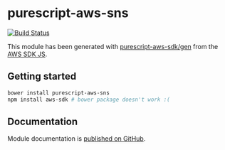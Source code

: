 # purescript-aws-sns

[![Build Status](https://app.wercker.com/status/5909b9e96d1080804b17a28f72f87b6b/s/master)](https://app.wercker.com/project/byKey/5909b9e96d1080804b17a28f72f87b6b)

This module has been generated with [purescript-aws-sdk/gen](https://github.com/purescript-aws-sdk/gen) from the [AWS SDK JS](https://github.com/aws/aws-sdk-js).

## Getting started

```sh
bower install purescript-aws-sns
npm install aws-sdk # bower package doesn't work :(
```

## Documentation

Module documentation is [published on GitHub](https://github.com/purescript-aws-sdk/purescript-aws-sns/tree/master/docs).
